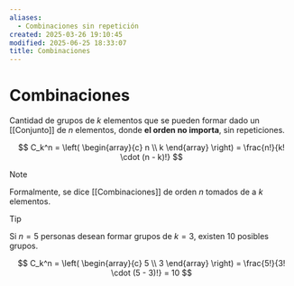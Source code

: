 ```yaml
---
aliases:
  - Combinaciones sin repetición
created: 2025-03-26 19:10:45
modified: 2025-06-25 18:33:07
title: Combinaciones
---
```


# Combinaciones

Cantidad de grupos de $k$ elementos que se pueden formar dado un [[Conjunto]] de $n$ elementos, donde **el orden no importa**, sin repeticiones.

$$
C_k^n = \left( \begin{array}{c} n \\ k \end{array} \right) = \frac{n!}{k! \cdot (n - k)!}
$$

> [!note]
> Formalmente, se dice [[Combinaciones]] de orden $n$ tomados de a $k$ elementos.

> [!tip]
> Si $n = 5$ personas desean formar grupos de $k = 3$, existen $10$ posibles grupos.
>
> $$
> C_k^n = \left( \begin{array}{c} 5 \\ 3 \end{array} \right) = \frac{5!}{3! \cdot (5 - 3)!} = 10
> $$

